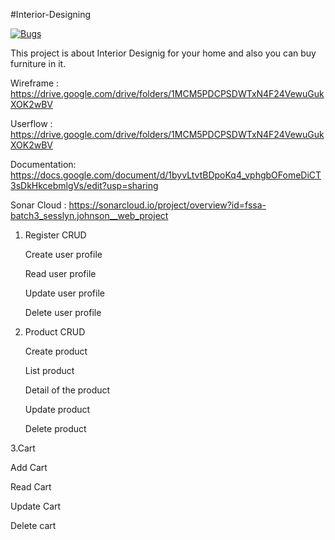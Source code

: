 #Interior-Designing

[![Bugs](https://sonarcloud.io/api/project_badges/measure?project=fssa-batch3_sesslyn.johnson__web_project&metric=bugs)](https://sonarcloud.io/summary/new_code?id=fssa-batch3_sesslyn.johnson__web_project)


This project is about Interior Designig for your home and also you can buy furniture in it.

Wireframe : https://drive.google.com/drive/folders/1MCM5PDCPSDWTxN4F24VewuGukXOK2wBV

Userflow : https://drive.google.com/drive/folders/1MCM5PDCPSDWTxN4F24VewuGukXOK2wBV

Documentation: https://docs.google.com/document/d/1byvLtvtBDpoKq4_vphgbOFomeDiCT3sDkHkcebmlgVs/edit?usp=sharing

Sonar Cloud : https://sonarcloud.io/project/overview?id=fssa-batch3_sesslyn.johnson__web_project

1. Register CRUD 
   
    Create user profile
    
    Read user profile
    
    Update user profile
    
    Delete user profile

2. Product CRUD 
    
     Create product
      
     List product
    
     Detail of the product
     
     Update product 
    
     Delete product
     
3.Cart
    
   Add Cart
   
   Read Cart
   
   Update Cart
   
   Delete cart

   
